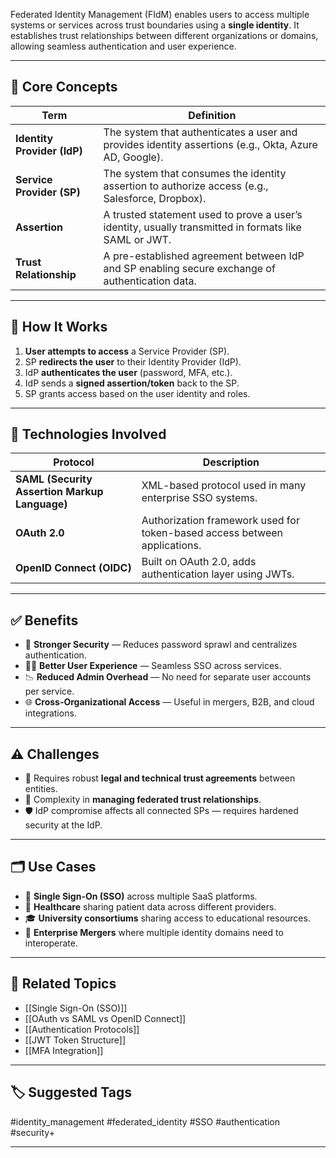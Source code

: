 Federated Identity Management (FIdM) enables users to access multiple systems or services across trust boundaries using a **single identity**. It establishes trust relationships between different organizations or domains, allowing seamless authentication and user experience.

---

## 🧩 Core Concepts

| Term                 | Definition |
|----------------------|------------|
| **Identity Provider (IdP)** | The system that authenticates a user and provides identity assertions (e.g., Okta, Azure AD, Google). |
| **Service Provider (SP)**   | The system that consumes the identity assertion to authorize access (e.g., Salesforce, Dropbox). |
| **Assertion**               | A trusted statement used to prove a user’s identity, usually transmitted in formats like SAML or JWT. |
| **Trust Relationship**      | A pre-established agreement between IdP and SP enabling secure exchange of authentication data. |

---

## 🔄 How It Works

1. **User attempts to access** a Service Provider (SP).
2. SP **redirects the user** to their Identity Provider (IdP).
3. IdP **authenticates the user** (password, MFA, etc.).
4. IdP sends a **signed assertion/token** back to the SP.
5. SP grants access based on the user identity and roles.

---

## 🧱 Technologies Involved

| Protocol | Description |
|----------|-------------|
| **SAML (Security Assertion Markup Language)** | XML-based protocol used in many enterprise SSO systems. |
| **OAuth 2.0** | Authorization framework used for token-based access between applications. |
| **OpenID Connect (OIDC)** | Built on OAuth 2.0, adds authentication layer using JWTs. |

---

## ✅ Benefits

- 🔐 **Stronger Security** — Reduces password sprawl and centralizes authentication.
- 🧑‍💼 **Better User Experience** — Seamless SSO across services.
- 📉 **Reduced Admin Overhead** — No need for separate user accounts per service.
- 🌐 **Cross-Organizational Access** — Useful in mergers, B2B, and cloud integrations.

---

## ⚠️ Challenges

- 📄 Requires robust **legal and technical trust agreements** between entities.
- 🔄 Complexity in **managing federated trust relationships**.
- 🛡️ IdP compromise affects all connected SPs — requires hardened security at the IdP.

---

## 🗂 Use Cases

- 🔁 **Single Sign-On (SSO)** across multiple SaaS platforms.
- 🏥 **Healthcare** sharing patient data across different providers.
- 🎓 **University consortiums** sharing access to educational resources.
- 🏢 **Enterprise Mergers** where multiple identity domains need to interoperate.

---

## 🔗 Related Topics

- [[Single Sign-On (SSO)]]
- [[OAuth vs SAML vs OpenID Connect]]
- [[Authentication Protocols]]
- [[JWT Token Structure]]
- [[MFA Integration]]

---

## 🏷 Suggested Tags

#identity_management #federated_identity #SSO #authentication #security+

---
